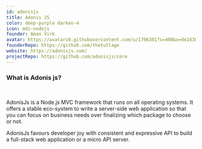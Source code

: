```yaml
---
id: adonisjs
title: Adonis JS
color: deep-purple darken-4
icon: mdi-nodejs
founder: Aman Virk
avatar: https://avatars0.githubusercontent.com/u/1706381?s=400&u=de24389b783de3a80216610aa138903f367743ab&v=4u=de41ec9325e8a92e281b96a1514a0fd1cd81ad4a&v=4
founderRepo: https://github.com/thetutlage
website: https://adonisjs.com/
projectRepo: https://github.com/adonisjs/core
---
```


### What is Adonis js?

<br />

AdonisJs is a Node.js MVC framework that runs on all operating systems. It offers a stable eco-system to write a server-side web application so that you can focus on business needs over finalizing which package to choose or not.

AdonisJs favours developer joy with consistent and expressive API to build a full-stack web application or a micro API server.
